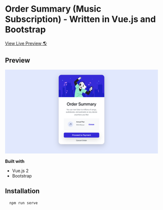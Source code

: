 # Order Summary (Music Subscription) - Written in Vue.js and Bootstrap

[View Live Preview 🌎](https://order-summary-component-vue.vercel.app/)

## Preview

![Alt Text](https://github.com/johnnyperdomo/order-summary-component-vue/blob/main/src/assets/order-summary.png)

**Built with**
- Vue.js 2
- Bootstrap

## Installation
```
  npm run serve
  ```
